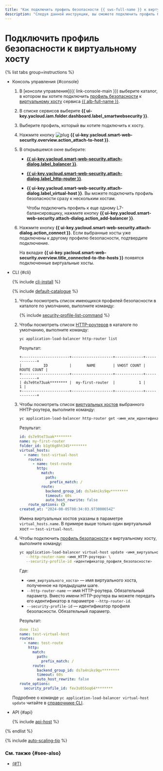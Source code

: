 ```yaml
---
title: "Как подключить профиль безопасности {{ sws-full-name }} к виртуальному хосту"
description: "Следуя данной инструкции, вы сможете подключить профиль безопасности {{ sws-full-name }} к виртуальному хосту."
---
```


# Подключить профиль безопасности к виртуальному хосту

{% list tabs group=instructions %}

- Консоль управления {#console}

  1. В [консоли управления]({{ link-console-main }}) выберите каталог, в котором вы хотите подключить [профиль безопасности](../concepts/profiles.md) к [виртуальному хосту](../../application-load-balancer/concepts/http-router.md#virtual-host) сервиса [{{ alb-full-name }}](../../application-load-balancer/).
  1. В списке сервисов выберите **{{ ui-key.yacloud.iam.folder.dashboard.label_smartwebsecurity }}**.
  1. Выберите профиль, который вы хотите подключить к хосту.
  1. Нажмите кнопку ![plug](../../_assets/console-icons/plug-connection.svg) **{{ ui-key.yacloud.smart-web-security.overview.action_attach-to-host }}**.
  1. В открывшемся окне выберите:
      * [**{{ ui-key.yacloud.smart-web-security.attach-dialog.label_balancer }}**](../../application-load-balancer/concepts/application-load-balancer.md).
      * [**{{ ui-key.yacloud.smart-web-security.attach-dialog.label_http-router }}**](../../application-load-balancer/concepts/http-router.md).
      * **{{ ui-key.yacloud.smart-web-security.attach-dialog.label_virtual-host }}**. Вы можете подключить профиль безопасности сразу к нескольким хостам.

        Чтобы подключить профиль к еще одному L7-балансировщику, нажмите кнопку **{{ ui-key.yacloud.smart-web-security.attach-dialog.action_add-balancer }}**.
  1. Нажмите кнопку **{{ ui-key.yacloud.smart-web-security.attach-dialog.action_connect }}**. Если выбранные хосты уже подключены к другому профилю безопасности, подтвердите подключение.

      На вкладке **{{ ui-key.yacloud.smart-web-security.overview.title_connected-to-the-hosts }}** появятся подключенные виртуальные хосты.

- CLI {#cli}

  {% include [cli-install](../../_includes/cli-install.md) %}

  {% include [default-catalogue](../../_includes/default-catalogue.md) %}

  1. Чтобы посмотреть список имеющихся профилей безопасности в каталоге по умолчанию, выполните команду:

     {% include [security-profile-list-command](../../_includes/smartwebsecurity/security-profile-list-command.md) %}

  1. Чтобы посмотреть список [HTTP-роутеров](../../application-load-balancer/concepts/http-router.md) в каталоге по умолчанию, выполните команду:

     ```bash
     yc application-load-balancer http-router list
     ```

     Результат:
     
     ```text
     +----------------------+-------------------+-------------+-------------+
     |          ID          |       NAME        | VHOST COUNT | ROUTE COUNT |
     +----------------------+-------------------+-------------+-------------+
     | ds7e9te73uak******** |  my-first-router  |           1 |           1 |
     +----------------------+-------------------+-------------+-------------+
     ```

  1. Чтобы посмотреть список [виртуальных хостов](../../application-load-balancer/concepts/http-router.md#virtual-host) выбранного HHTP-роутера, выполните команду:

     ```bash
     yc application-load-balancer http-router get <имя_или_идентификатор_HTTP-роутера>
     ```

     Результат:

     ```yaml
     id: ds7e9te73uak********
     name: my-first-router
     folder_id: b1gt6g8ht345********
     virtual_hosts:
       - name: test-virtual-host
         routes:
           - name: test-route
             http:
               match:
                 path:
                   prefix_match: /
               route:
                 backend_group_id: ds7a4niks9qv********
                 timeout: 60s
                 auto_host_rewrite: false
         route_options: {}
     created_at: "2024-08-05T08:34:03.973000654Z"
     ```

     Имена виртуальных хостов указаны в параметре `virtual_hosts.name`. В примере выше только один виртуальный хост — `test-virtual-host`.

  1. Чтобы подключить [профиль безопасности](../concepts/profiles.md) к виртуальному хосту, выполните команду:

     ```bash
     yc application-load-balancer virtual-host update <имя_виртуального_хоста> \
        --http-router-name <имя_HTTP-роутера> \
        --security-profile-id <идентификатор_профиля_безопасности>
     ```

     Где:
     
     * `<имя_виртуального_хоста>` — имя виртуального хоста, полученное на предыдущем шаге.
     * `--http-router-name` — имя HTTP-роутера. Обязательный параметр. Вместо имени HTTP-роутера вы можете передать его идентификатор в параметре `--http-router-id`.
     * `--security-profile-id` — идентификатор профиля безопасности. Обязательный параметр.

     Результат:

     ```yaml
     done (1s)
     name: test-virtual-host
     routes:
       - name: test-route
         http:
           match:
             path:
               prefix_match: /
           route:
             backend_group_id: ds7a4niks9qv********
             timeout: 60s
             auto_host_rewrite: false
     route_options:
       security_profile_id: fev3s055oq64********
      ```

  Подробнее о команде `yc application-load-balancer virtual-host update` читайте в [справочнике CLI](../../cli/cli-ref/managed-services/application-load-balancer/virtual-host/update.md).

- API {#api}

  {% include [api-host](../../_includes/smartwebsecurity/api-host.md) %}

{% endlist %}

{% include [auto-scaling-tip](../../_includes/smartwebsecurity/auto-scaling-tip.md) %}

### См. также {#see-also}

* [{#T}](host-delete.md)
